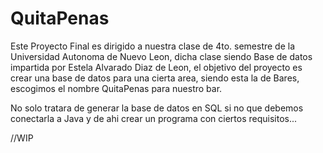 # QuitaPenas

Este Proyecto Final es dirigido a nuestra clase de 4to. semestre de la Universidad Autonoma de Nuevo Leon, dicha clase siendo Base de datos impartida por Estela Alvarado Diaz de Leon, el objetivo del proyecto es crear una base de datos para una cierta area, siendo esta la de Bares, escogimos el nombre QuitaPenas para nuestro bar. 

No solo tratara de generar la base de datos en SQL si no que debemos conectarla a Java y de ahi crear un programa con ciertos requisitos...

//WIP


